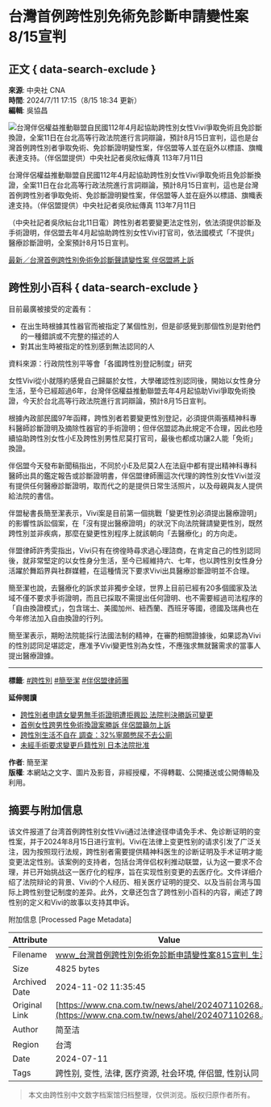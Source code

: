 # 台灣首例跨性別免術免診斷申請變性案 8/15宣判

## 正文 { data-search-exclude }


**來源**: 中央社 CNA  
**時間**: 2024/7/11 17:15（8/15 18:34 更新）  
**編輯**: 吳協昌  

![台灣伴侶權益推動聯盟自民國112年4月起協助跨性別女性Vivi爭取免術且免診斷換證，全案11日在台北高等行政法院進行言詞辯論，預計8月15日宣判，這也是台灣首例跨性別者爭取免術、免診斷證明變性案，伴侶盟等人並在庭外以標語、旗幟表達支持。（伴侶盟提供）中央社記者吳欣紜傳真 113年7月11日](https://imgcdn.cna.com.tw/www/WebPhotos/800/20240711/958x768_wmkn_0_C20240711000197.jpg)

台灣伴侶權益推動聯盟自民國112年4月起協助跨性別女性Vivi爭取免術且免診斷換證，全案11日在台北高等行政法院進行言詞辯論，預計8月15日宣判，這也是台灣首例跨性別者爭取免術、免診斷證明變性案，伴侶盟等人並在庭外以標語、旗幟表達支持。（伴侶盟提供）中央社記者吳欣紜傳真 113年7月11日

（中央社記者吳欣紜台北11日電）跨性別者若要變更法定性別，依法須提供診斷及手術證明，伴侶盟去年4月起協助跨性別女性Vivi打官司，依法國模式「不提供」醫療診斷證明，全案預計8月15日宣判。

[最新／台灣首例跨性別免術免診斷聲請變性案 伴侶盟將上訴](https://www.cna.com.tw/news/ahel/202408150295.aspx)

## 跨性別小百科 { data-search-exclude }

目前最廣被接受的定義有：

- 在出生時根據其性器官而被指定了某個性別，但是卻感覺到那個性別是對他們的一種錯誤或不完整的描述的人
- 對其出生時被指定的性別感到無法認同的人

資料來源：行政院性別平等會「各國跨性別登記制度」研究

女性Vivi從小就隱約感覺自己歸屬於女性，大學確認性別認同後，開始以女性身分生活，至今已經超過6年，台灣伴侶權益推動聯盟去年4月起協助Vivi爭取免術換證，今天於台北高等行政法院進行言詞辯論，預計8月15日宣判。

根據內政部民國97年函釋，跨性別者若要變更性別登記，必須提供兩張精神科專科醫師診斷證明及摘除性器官的手術證明；但伴侶盟認為此規定不合理，因此也陸續協助跨性別女性小E及跨性別男性尼莫打官司，最後也都成功讓2人能「免術」換證。

伴侶盟今天發布新聞稿指出，不同於小E及尼莫2人在法庭中都有提出精神科專科醫師出具的鑑定報告或診斷證明書，伴侶盟律師團這次代理的跨性別女性Vivi並沒有提供任何醫療診斷證明，取而代之的是提供日常生活照片，以及母親與友人提供給法院的書信。

伴盟秘書長簡至潔表示，Vivi案是目前第一個挑戰「變更性別必須提出醫療證明」的影響性訴訟個案，在「沒有提出醫療證明」的狀況下向法院聲請變更性別，既然跨性別並非疾病，那麼在變更性別程序上就該朝向「去醫療化」的方向走。

伴盟律師許秀雯指出，Vivi只有在徬徨時尋求過心理諮商，在肯定自己的性別認同後，就非常堅定的以女性身分生活，至今已經維持六、七年，也以跨性別女性身分活躍於舞蹈界與社群媒體，在這種情況下要求Vivi出具醫療診斷證明並不合理。

簡至潔也說，去醫療化的訴求並非獨步全球，世界上目前已經有20多個國家及法域不僅不要求手術證明，而且已採取不需提出任何證明、也不需要經過司法程序的「自由換證模式」，包含瑞士、美國加州、紐西蘭、西班牙等國，德國及瑞典也在今年修法加入自由換證的行列。

簡至潔表示，期盼法院能採行法國法制的精神，在審酌相關證據後，如果認為Vivi的性別認同足堪認定，應准予Vivi變更性別為女性，不應強求無就醫需求的當事人提出醫療證據。

---

**標籤**: [#跨性別](https://www.cna.com.tw/tag/17699/) [#簡至潔](https://www.cna.com.tw/tag/36089/) [#伴侶盟律師團](https://www.cna.com.tw/tag/44780/)

**延伸閱讀**

- [跨性別者申請女變男無手術證明遭拒興訟 法院判決勝訴可變更](https://www.cna.com.tw/news/asoc/202405300126.aspx)
- [首例女性跨男性免術換證案勝訴 伴侶盟籲勿上訴](https://www.cna.com.tw/news/ahel/202405300177.aspx)
- [跨性別生活不自在 調查：32%寧願憋尿不去公廁](https://www.cna.com.tw/news/ahel/202401180051.aspx)
- [未經手術要求變更戶籍性別 日本法院批准](https://www.cna.com.tw/news/aopl/202402070280.aspx)

**作者**: 簡至潔  
**版權**: 本網站之文字、圖片及影音，非經授權，不得轉載、公開播送或公開傳輸及利用。

## 摘要与附加信息

<!-- tcd_abstract -->
该文件报道了台湾首例跨性别女性Vivi通过法律途径申请免手术、免诊断证明的变性案，并于2024年8月15日进行宣判。Vivi在法律上变更性别的请求引发了广泛关注，因为按照现行法规，跨性别者需要提供精神科医生的诊断证明及手术证明才能变更法定性别。该案例的支持者，包括台湾伴侣权利推动联盟，认为这一要求不合理，并已开始挑战这一医疗化的程序，旨在实现性别变更的去医疗化。文件详细介绍了法院辩论的背景、Vivi的个人经历、相关医疗证明的提交、以及当前台湾与国际上跨性别登记制度的差异。此外，文章还包含了跨性别小百科的内容，阐述了跨性别的定义和Vivi的故事以支持其申诉。
<!-- tcd_abstract_end -->

附加信息 [Processed Page Metadata]

| Attribute       | Value                                  |
|-----------------|----------------------------------------|
| Filename        | www_台灣首例跨性別免術免診斷申請變性案815宣判_生活.md                             |
| Size            | 4825 bytes                           |
| Archived Date   | 2024-11-02 11:35:45                             |
| Original Link   | [https://www.cna.com.tw/news/ahel/202407110268.aspx](https://www.cna.com.tw/news/ahel/202407110268.aspx)                       |
| Author          | 简至洁                               |
| Region          | 台湾                               |
| Date            | 2024-07-11                                 |
| Tags            | 跨性别, 变性, 法律, 医疗资源, 社会环境, 伴侣盟, 性别认同                                 |
>
> 本文由跨性别中文数字档案馆归档整理，仅供浏览。版权归原作者所有。
>